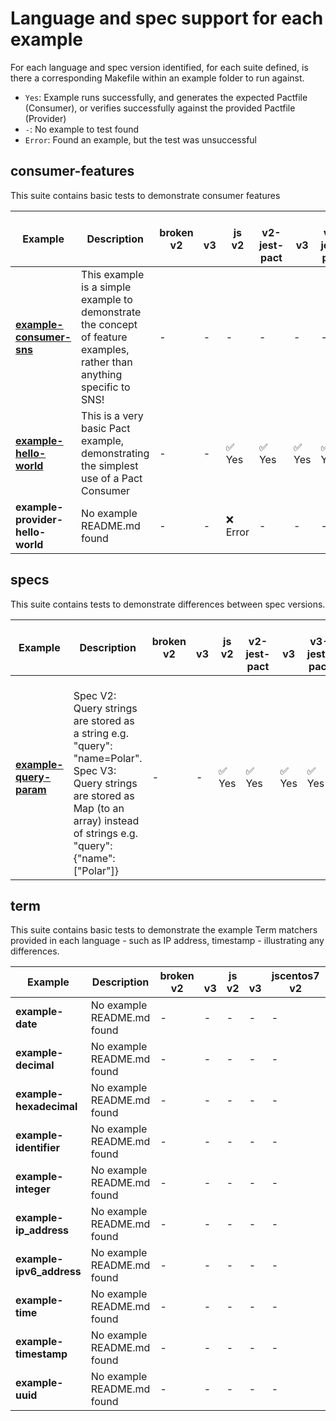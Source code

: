 # Language and spec support for each example

For each language and spec version identified, for each suite defined, is there a corresponding Makefile within an example folder to run against.

- `Yes`: Example runs successfully, and generates the expected Pactfile (Consumer), or verifies successfully against the provided Pactfile (Provider)
- `-`: No example to test found
- `Error`: Found an example, but the test was unsuccessful

## consumer-features

This suite contains basic tests to demonstrate consumer features

| Example                                                                     | Description                                                                                                            | broken<br/>v2   | <br/>v3   | js<br/>v2   | <br/>v2-jest-pact   | <br/>v3   | <br/>v3-jest-pact   | jscentos7<br/>v2   | <br/>v3   | python<br/>v2   | <br/>v3   |
|-----------------------------------------------------------------------------|------------------------------------------------------------------------------------------------------------------------|-----------------|-----------|-------------|---------------------|-----------|---------------------|--------------------|-----------|-----------------|-----------|
| **[example-consumer-sns](examples/consumer-features/example-consumer-sns)** | This example is a simple example to demonstrate the concept of feature examples, rather than anything specific to SNS! | -               | -         | -           | -                   | -         | -                   | -                  | -         | ✅ Yes          | ✅ Yes    |
| **[example-hello-world](examples/consumer-features/example-hello-world)**   | This is a very basic Pact example, demonstrating the simplest use of a Pact Consumer                                   | -               | -         | ✅ Yes      | ✅ Yes              | ✅ Yes    | ✅ Yes              | -                  | -         | ✅ Yes          | -         |
| **example-provider-hello-world**                                            | No example README.md found                                                                                             | -               | -         | ❌ Error    | -                   | -         | -                   | -                  | -         | -               | -         |

## specs

This suite contains tests to demonstrate differences between spec versions.

| Example                                                       | Description                                                                                                                                                                                         | broken<br/>v2   | <br/>v3   | js<br/>v2   | <br/>v2-jest-pact   | <br/>v3   | <br/>v3-jest-pact   | jscentos7<br/>v2   | <br/>v3   | python<br/>v2   | <br/>v3   |
|---------------------------------------------------------------|-----------------------------------------------------------------------------------------------------------------------------------------------------------------------------------------------------|-----------------|-----------|-------------|---------------------|-----------|---------------------|--------------------|-----------|-----------------|-----------|
| **[example-query-param](examples/specs/example-query-param)** | <br/>Spec V2: Query strings are stored as a string e.g. "query": "name=Polar".<br/>Spec V3: Query strings are stored as Map (to an array) instead of strings e.g. "query": {"name": \["Polar"\]}<br/> | -               | -         | ✅ Yes      | ✅ Yes              | ✅ Yes    | ✅ Yes              | -                  | -         | ✅ Yes          | ❌ Error  |

## term

This suite contains basic tests to demonstrate the example Term matchers provided in each language - such as IP address, timestamp - illustrating any<br/>differences.

| Example                  | Description                | broken<br/>v2   | <br/>v3   | js<br/>v2   | <br/>v3   | jscentos7<br/>v2   | <br/>v3   | python<br/>v2   | <br/>v3   |
|--------------------------|----------------------------|-----------------|-----------|-------------|-----------|--------------------|-----------|-----------------|-----------|
| **example-date**         | No example README.md found | -               | -         | -           | -         | -                  | -         | ❌ Error        | -         |
| **example-decimal**      | No example README.md found | -               | -         | -           | -         | -                  | -         | -               | -         |
| **example-hexadecimal**  | No example README.md found | -               | -         | -           | -         | -                  | -         | -               | -         |
| **example-identifier**   | No example README.md found | -               | -         | -           | -         | -                  | -         | -               | -         |
| **example-integer**      | No example README.md found | -               | -         | -           | -         | -                  | -         | -               | -         |
| **example-ip_address**   | No example README.md found | -               | -         | -           | -         | -                  | -         | -               | -         |
| **example-ipv6_address** | No example README.md found | -               | -         | -           | -         | -                  | -         | -               | -         |
| **example-time**         | No example README.md found | -               | -         | -           | -         | -                  | -         | -               | -         |
| **example-timestamp**    | No example README.md found | -               | -         | -           | -         | -                  | -         | -               | -         |
| **example-uuid**         | No example README.md found | -               | -         | -           | -         | -                  | -         | -               | -         |
